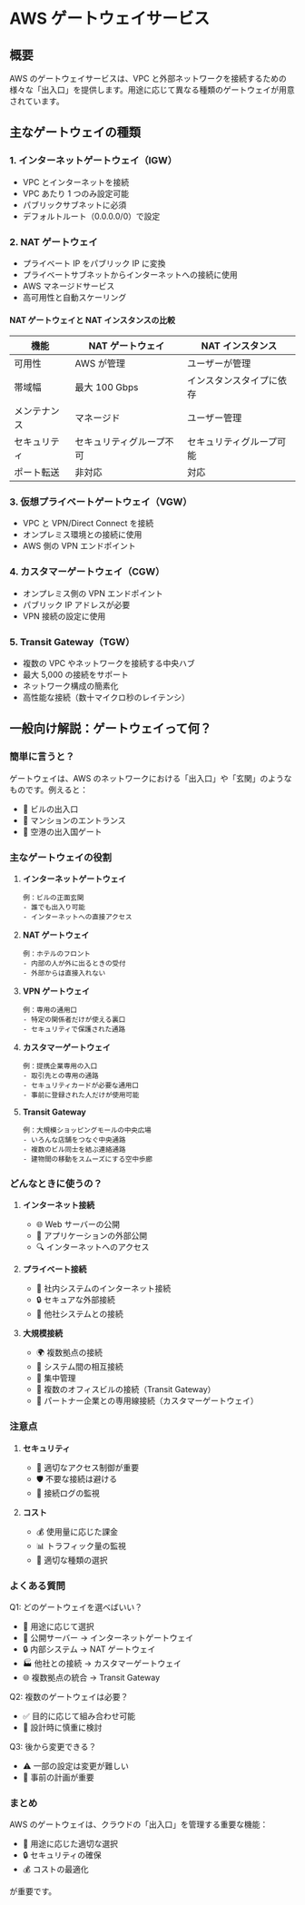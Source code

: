 # AWS ゲートウェイサービス

## 概要

AWS のゲートウェイサービスは、VPC と外部ネットワークを接続するための様々な「出入口」を提供します。用途に応じて異なる種類のゲートウェイが用意されています。

## 主なゲートウェイの種類

### 1. インターネットゲートウェイ（IGW）

- VPC とインターネットを接続
- VPC あたり 1 つのみ設定可能
- パブリックサブネットに必須
- デフォルトルート（0.0.0.0/0）で設定

### 2. NAT ゲートウェイ

- プライベート IP をパブリック IP に変換
- プライベートサブネットからインターネットへの接続に使用
- AWS マネージドサービス
- 高可用性と自動スケーリング

#### NAT ゲートウェイと NAT インスタンスの比較

| 機能         | NAT ゲートウェイ         | NAT インスタンス         |
| ------------ | ------------------------ | ------------------------ |
| 可用性       | AWS が管理               | ユーザーが管理           |
| 帯域幅       | 最大 100 Gbps            | インスタンスタイプに依存 |
| メンテナンス | マネージド               | ユーザー管理             |
| セキュリティ | セキュリティグループ不可 | セキュリティグループ可能 |
| ポート転送   | 非対応                   | 対応                     |

### 3. 仮想プライベートゲートウェイ（VGW）

- VPC と VPN/Direct Connect を接続
- オンプレミス環境との接続に使用
- AWS 側の VPN エンドポイント

### 4. カスタマーゲートウェイ（CGW）

- オンプレミス側の VPN エンドポイント
- パブリック IP アドレスが必要
- VPN 接続の設定に使用

### 5. Transit Gateway（TGW）

- 複数の VPC やネットワークを接続する中央ハブ
- 最大 5,000 の接続をサポート
- ネットワーク構成の簡素化
- 高性能な接続（数十マイクロ秒のレイテンシ）

## 一般向け解説：ゲートウェイって何？

### 簡単に言うと？

ゲートウェイは、AWS のネットワークにおける「出入口」や「玄関」のようなものです。例えると：

- 🏢 ビルの出入口
- 🚪 マンションのエントランス
- 🛂 空港の出入国ゲート

### 主なゲートウェイの役割

1. **インターネットゲートウェイ**

   ```
   例：ビルの正面玄関
   - 誰でも出入り可能
   - インターネットへの直接アクセス
   ```

2. **NAT ゲートウェイ**

   ```
   例：ホテルのフロント
   - 内部の人が外に出るときの受付
   - 外部からは直接入れない
   ```

3. **VPN ゲートウェイ**

   ```
   例：専用の通用口
   - 特定の関係者だけが使える裏口
   - セキュリティで保護された通路
   ```

4. **カスタマーゲートウェイ**

   ```
   例：提携企業専用の入口
   - 取引先との専用の通路
   - セキュリティカードが必要な通用口
   - 事前に登録された人だけが使用可能
   ```

5. **Transit Gateway**
   ```
   例：大規模ショッピングモールの中央広場
   - いろんな店舗をつなぐ中央通路
   - 複数のビル同士を結ぶ連絡通路
   - 建物間の移動をスムーズにする空中歩廊
   ```

### どんなときに使うの？

1. **インターネット接続**

   - 🌐 Web サーバーの公開
   - 📱 アプリケーションの外部公開
   - 🔍 インターネットへのアクセス

2. **プライベート接続**

   - 🏢 社内システムのインターネット接続
   - 🔒 セキュアな外部接続
   - 🤝 他社システムとの接続

3. **大規模接続**
   - 🌍 複数拠点の接続
   - 🔀 システム間の相互接続
   - 🎯 集中管理
   - 🏢 複数のオフィスビルの接続（Transit Gateway）
   - 🤝 パートナー企業との専用線接続（カスタマーゲートウェイ）

### 注意点

1. **セキュリティ**

   - 🔐 適切なアクセス制御が重要
   - 🛡️ 不要な接続は避ける
   - 📝 接続ログの監視

2. **コスト**
   - 💰 使用量に応じた課金
   - 📊 トラフィック量の監視
   - 💸 適切な種類の選択

### よくある質問

Q1: どのゲートウェイを選べばいい？

- 🤔 用途に応じて選択
- 🏢 公開サーバー → インターネットゲートウェイ
- 🔒 内部システム → NAT ゲートウェイ
- 🏭 他社との接続 → カスタマーゲートウェイ
- 🌐 複数拠点の統合 → Transit Gateway

Q2: 複数のゲートウェイは必要？

- ✅ 目的に応じて組み合わせ可能
- 📝 設計時に慎重に検討

Q3: 後から変更できる？

- ⚠️ 一部の設定は変更が難しい
- 🔄 事前の計画が重要

### まとめ

AWS のゲートウェイは、クラウドの「出入口」を管理する重要な機能：

- 🚪 用途に応じた適切な選択
- 🔒 セキュリティの確保
- 💰 コストの最適化

が重要です。
